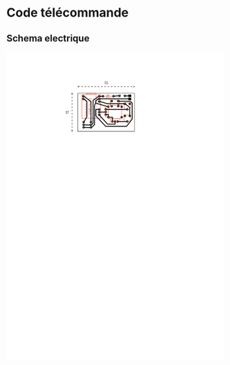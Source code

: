 # Code télécommande

## Schema electrique
<p align="center"> 
  <img src="./telecommande_pcb.svg" width="600">
<p/>
